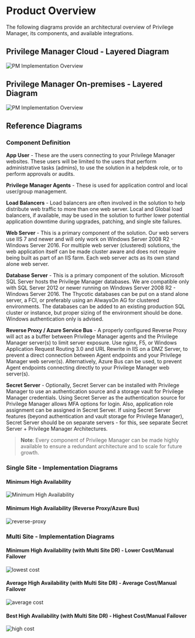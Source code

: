 [title]: # (Product Overview)
[tags]: # (architecture)
[priority]: # (11)
# Product Overview

The following diagrams provide an architectural overview of Privilege Manager, its components, and available integrations.

## Privilege Manager Cloud - Layered Diagram

![PM Implementation Overview](images/privman-arch-20190415.png "Cloud Layered Diagram")

<!--
### Network Diagram (Cloud)

![PM Cloud Architecture](images/privman-cloud.png "Cloud Diagram")
-->
## Privilege Manager On-premises - Layered Diagram

![PM Implementation Overview](images/privman-arch-on-prem-20190415.png "On-prem Layered Diagram")
<!--
### Network Diagram (On-prem)

![PM On-Premises Architecture](images/privman-on-prem.png "On-prem Diagram")
-->

## Reference Diagrams

### Component Definition

__App User__ - These are the users connecting to your Privilege Manager websites. These users will be limited to the users that perform administrative tasks (admins), to use the solution in a helpdesk role, or to perform approvals or audits.

__Privilege Manager Agents__ - These is used for application control and local user/group management.

__Load Balancers__ - Load balancers are often involved in the solution to help distribute web traffic to more than one web server. Local and Global load balancers, if available, may be used in the solution to further lower potential application downtime during upgrades, patching, and single site failures.

__Web Server__ - This is a primary component of the solution. Our web servers use IIS 7 and newer and will only work on Windows Server 2008 R2 - Windows Server 2016. For multiple web server (clustered) solutions, the web application itself can be made cluster aware and does not require being built as part of an IIS farm. Each web server acts as its own stand alone web server.

__Database Server__ - This is a primary component of the solution. Microsoft SQL Server hosts the Privilege Manager databases. We are compatible only with SQL Server 2012 or newer running on Windows Server 2008 R2 - Windows Server 2016. The Thycotic databases can be put on a stand alone server, a FCI, or preferably using an AlwaysOn AG for clustered environments. The databases can be added to an existing production SQL cluster or instance, but proper sizing of the environment should be done. Windows authentication only is advised.

__Reverse Proxy / Azure Service Bus__ - A properly configured Reverse Proxy will act as a buffer between Privilege Manager agents and the Privilege Manager server(s) to limit server exposure. Use nginx, F5, or Windows Application Request Routing 3.0 and URL Rewrite in IIS on a DMZ Server, to prevent a direct connection between Agent endpoints and your Privilege Manager web server(s). Alternatively, Azure Bus can be used, to prevent Agent endpoints connecting directly to your Privilege Manager web server(s).

__Secret Server__ - Optionally, Secret Server can be installed with Privilege Manager to use an authentication source and a storage vault for Privilege Manager credentials. Using Secret Server as the authentication source for Privilege Manager allows MFA options for login. Also, application role assignment can be assigned in Secret Server. If using Secret Server features (beyond authentication and vault storage for Privilege Manager), Secret Server should be on separate servers - for this, see separate Secret Server + Privilege Manager Architectures. 

>**Note**:
>Every component of Privilege Manager can be made highly available to ensure a redundant architecture and to scale for future growth.

### Single Site - Implementation Diagrams

#### Minimum High Availability

![Minimum High Availability](images/ss-int/a1.png "Minimum High Availability")

#### Minimum High Availability (Reverse Proxy/Azure Bus)

![reverse-proxy](images/ss-int/a2.png "Minimum High Availability (Reverse Proxy/Azure Bus)")

### Multi Site - Implementation Diagrams

#### Minimum High Availability (with Multi Site DR) - Lower Cost/Manual Failover

![lowest cost](images/ss-int/b1.png "Minimum High Availability (with Multi Site DR) - Lower Cost/Manual Failover")

#### Average High Availability (with Multi Site DR) - Average Cost/Manual Failover

![average cost](images/ss-int/c.png "Average High Availability (with Multi Site DR) - Average Cost/Manual Failover")

#### Best High Availability (with Multi Site DR) - Highest Cost/Manual Failover

![high cost](images/ss-int/d1.png "Best High Availability (with Multi Site DR) - Highest Cost/Manual Failover")
